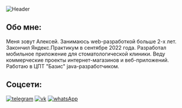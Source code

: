  ![Header](https://secretmag.ru/imgs/2019/11/18/16/3659961/4c76f0d649a2246740850eb9a26cfda93060fa53.gif)
 
## Обо мне:

Меня зовут Алексей. Занимаюсь web-разработкой больше 2-х лет.
Закончил Яндекс.Практикум в сентябре 2022 года. Разработал мобильное приложение для стоматологической клиники.
Веду коммерческие проекты интернет-магазинов и веб-приложений.
Работаю в ЦПТ "Базис" java-разработчиком.

## Соцсети:
[![telegram](https://img.shields.io/badge/-telegram-292a30?style=for-the-badge&logo=telegram)](https://t.me/llyoly)
[![vk](https://img.shields.io/badge/-vk-292a30?style=for-the-badge&logo=vk)](https://vk.com/doyouknowlechkarpov)
[![whatsApp](https://img.shields.io/badge/-whatsApp-292a30?style=for-the-badge&logo=whatsApp)](https://wa.me/79998023479)
